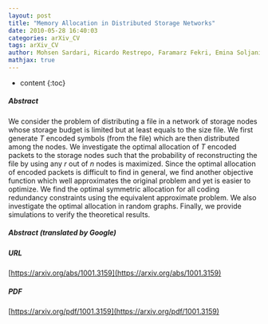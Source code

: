 ```yaml
---
layout: post
title: "Memory Allocation in Distributed Storage Networks"
date: 2010-05-28 16:40:03
categories: arXiv_CV
tags: arXiv_CV
author: Mohsen Sardari, Ricardo Restrepo, Faramarz Fekri, Emina Soljanin
mathjax: true
---
```


* content
{:toc}

##### Abstract
We consider the problem of distributing a file in a network of storage nodes whose storage budget is limited but at least equals to the size file. We first generate $T$ encoded symbols (from the file) which are then distributed among the nodes. We investigate the optimal allocation of $T$ encoded packets to the storage nodes such that the probability of reconstructing the file by using any $r$ out of $n$ nodes is maximized. Since the optimal allocation of encoded packets is difficult to find in general, we find another objective function which well approximates the original problem and yet is easier to optimize. We find the optimal symmetric allocation for all coding redundancy constraints using the equivalent approximate problem. We also investigate the optimal allocation in random graphs. Finally, we provide simulations to verify the theoretical results.

##### Abstract (translated by Google)


##### URL
[https://arxiv.org/abs/1001.3159](https://arxiv.org/abs/1001.3159)

##### PDF
[https://arxiv.org/pdf/1001.3159](https://arxiv.org/pdf/1001.3159)

